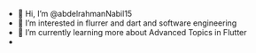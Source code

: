 - 👋 Hi, I’m @abdelrahmanNabil15
- 👀 I’m interested in flurrer and dart and software engineering
- 🌱 I’m currently learning more about Advanced Topics in  Flutter
-  
<!---
abdelrahmanNabil15/abdelrahmanNabil15 is a ✨ special ✨ repository because its `README.md` (this file) appears on your GitHub profile.
You can click the Preview link to take a look at your changes.
--->
